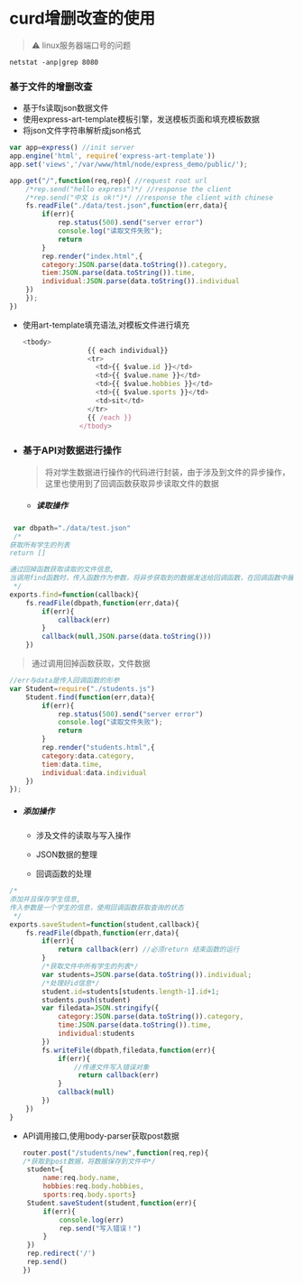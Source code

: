 # curd增删改查的使用



> :warning: linux服务器端口号的问题

```shell
netstat -anp|grep 8080
```

### 基于文件的增删改查

+ 基于fs读取json数据文件
+ 使用express-art-template模板引擎，发送模板页面和填充模板数据
+ 将json文件字符串解析成json格式

```javascript
var app=express() //init server
app.engine('html', require('express-art-template')) 
app.set('views','/var/www/html/node/express_demo/public/');

app.get("/",function(req,rep){ //request root url
	/*rep.send("hello express")*/ //response the client
	/*rep.send("中文 is ok!")*/ //response the client with chinese
	fs.readFile("./data/test.json",function(err,data){
		if(err){
			rep.status(500).send("server error")
			console.log("读取文件失败");
			return
		}
		rep.render("index.html",{
		category:JSON.parse(data.toString()).category,
		tiem:JSON.parse(data.toString()).time,
		individual:JSON.parse(data.toString()).individual
	})
	});
})
```



  + 使用art-template填充语法,对模板文件进行填充

    ```javascript
    <tbody>
                    {{ each individual}}
                    <tr>
                      <td>{{ $value.id }}</td>
                      <td>{{ $value.name }}</td>
                      <td>{{ $value.hobbies }}</td>
                      <td>{{ $value.sports }}</td>
                      <td>sit</td>
                    </tr>
                    {{ /each }}
                  </tbody>
    ```

    

    

+ ### 基于API对数据进行操作

  	> 将对学生数据进行操作的代码进行封装，由于涉及到文件的异步操作，这里也使用到了回调函数获取异步读取文件的数据

  + ##### 读取操作

```javascript
 var dbpath="./data/test.json"
 /*
获取所有学生的列表
return []

通过回掉函数获取读取的文件信息,
当调用find函数时，传入函数作为参数，将异步获取到的数据发送给回调函数，在回调函数中展示出来
 */
exports.find=function(callback){
	fs.readFile(dbpath,function(err,data){
		if(err){
			callback(err)
		}
		callback(null,JSON.parse(data.toString()))
	})
```



> 通过调用回掉函数获取，文件数据

```javascript
//err与data是传入回调函数的形参
var Student=require("./students.js")
	Student.find(function(err,data){
		if(err){
			rep.status(500).send("server error")
			console.log("读取文件失败");
			return
		}
		rep.render("students.html",{
		category:data.category,
		tiem:data.time,
		individual:data.individual
	})
});
```



 + ##### 添加操作

   + 涉及文件的读取与写入操作

   + JSON数据的整理

   + 回调函数的处理

     

```javascript
/*
添加并且保存学生信息,
传入参数是一个学生的信息，使用回调函数获取查询的状态
 */
exports.saveStudent=function(student,callback){
	fs.readFile(dbpath,function(err,data){
		if(err){
			return callback(err) //必须return 结束函数的运行
		}
		/*获取文件中所有学生的列表*/
		var students=JSON.parse(data.toString()).individual;
		/*处理好id信息*/
		student.id=students[students.length-1].id+1;
		students.push(student)
		var filedata=JSON.stringify({
			category:JSON.parse(data.toString()).category,
			time:JSON.parse(data.toString()).time,
			individual:students
		})
		fs.writeFile(dbpath,filedata,function(err){
			if(err){
				//传递文件写入错误对象
				 return callback(err)
			}
			callback(null)
		})
	})
}

```

 + API调用接口,使用body-parser获取post数据

   ```javascript
   router.post("/students/new",function(req,rep){
   /*获取到post数据，将数据保存到文件中*/	
   	student={
   		name:req.body.name,
   		hobbies:req.body.hobbies,
   		sports:req.body.sports}	
   	Student.saveStudent(student,function(err){
   		if(err){
   			console.log(err)
   			rep.send("写入错误！")
   		}
   	})	
   	rep.redirect('/')
   	rep.send()
   })
   ```

   
